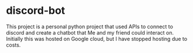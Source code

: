 # discord-bot
This project is a personal python project that used APIs to connect to discord and create a chatbot that Me and my friend could interact on. Initially this was hosted on Google cloud, but I have stopped hosting due to costs.

